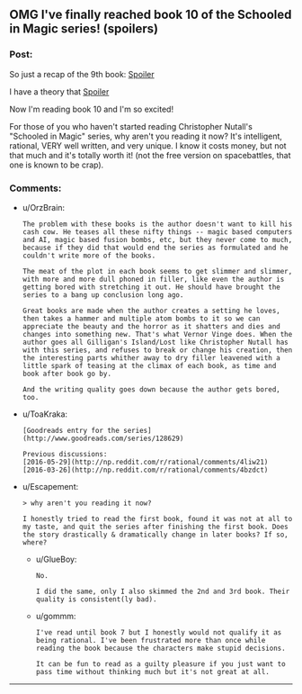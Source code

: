 ## OMG I've finally reached book 10 of the Schooled in Magic series! (spoilers)

### Post:

So just a recap of the 9th book: [Spoiler](#s "Alassa and Imaiquah have left Whitehall school for their careers as crown princess and noblewoman respectively, Grandmaster Hasdrubal is dead because of events of book 8 and there's a new Grandmaster who doesn't like Emily and wants her out of the school. Emily gets put on probation and she has a shitton of responsibilities that she has to take care of during the school year, including helping Prof Locke with his history research, and she's wearing herself out and doesn't have enough time to do everything she needs to do, like her super important joint project with her boyfriend Caleb which she needs a passing grade on in order to pass the year. Emily and another probationary student named Cabiria help Prof. Locke investigate the Tunnels deep below Whitehall school, leading them to Old Whitehall school. Emily sees a statue of herself except with a scar on the statue's face, and can't figure out where it came from. Locke discovers a library that's warded to keep out intruders. Locke touches a crystal thing in what later turns out to be the control center for the entire school, school's interior completely rearranges, cutting them off from the outside world due to the fact that much of the school exists in a pocket dimension so that it's insides can be bigger than its apparent outsides. More teachers come down to help investigate, they mess with the magic in the control center and the school starts collapsing. Books are stolen from the warded library found earlier, and Emily's magic signature is found all over the room, though Emily knows she didn't steal them, and she didn't have time to steal them, and everyone knows that. Emily and one of her close friends do a soul-magic ritual to determine whether anyone is using Emily's blood to control or influence her from a distance, and they find out that no one is messing with her mind or behavior like that, meaning that whoever stole the books had to have faked Emily's magic signature, which everyone knows is impossible. Emily does some research, realizes that the spellwork in the control center are actually in the form of magical computer programs, due to a strange similarity to her own joint project. She goes down to the control room and fixes the broken spellware, saving the school. Then someone controls her in a way that is obviously blood magic to force her to go back down to the Nexus chamber (the Nexus is the magical energy source which powers the school). Emily breaks the control but not fast enough, and a mysterious person shoves her into the nexus. Emily gets sent back in time to the era of the ancients when Whitehall school was founded and meets Lord Whitehall himself, saves his life by helping him and his friends tame the Nexus.")

I have a theory that [Spoiler](#s "the person who stole the books from the library WAS Emily herself (except older), having come back to the present after going back in time, and that it was older Emily who had cut *herself* to take control of younger Emily using blood magic (since they have the same blood!)")

Now I'm reading book 10 and I'm so excited!

For those of you who haven't started reading Christopher Nutall's "Schooled in Magic" series, why aren't you reading it now? It's intelligent, rational, VERY well written, and very unique. I know it costs money, but not that much and it's totally worth it! (not the free version on spacebattles, that one is known to be crap).

### Comments:

- u/OrzBrain:
  ```
  The problem with these books is the author doesn't want to kill his cash cow. He teases all these nifty things -- magic based computers and AI, magic based fusion bombs, etc, but they never come to much, because if they did that would end the series as formulated and he couldn't write more of the books. 

  The meat of the plot in each book seems to get slimmer and slimmer, with more and more dull phoned in filler, like even the author is getting bored with stretching it out. He should have brought the series to a bang up conclusion long ago.

  Great books are made when the author creates a setting he loves, then takes a hammer and multiple atom bombs to it so we can appreciate the beauty and the horror as it shatters and dies and changes into something new. That's what Vernor Vinge does. When the author goes all Gilligan's Island/Lost like Christopher Nutall has with this series, and refuses to break or change his creation, then the interesting parts whither away to dry filler leavened with a little spark of teasing at the climax of each book, as time and book after book go by. 

  And the writing quality goes down because the author gets bored, too.
  ```

- u/ToaKraka:
  ```
  [Goodreads entry for the series](http://www.goodreads.com/series/128629)

  Previous discussions:  
  [2016-05-29](http://np.reddit.com/r/rational/comments/4liw21)  
  [2016-03-26](http://np.reddit.com/r/rational/comments/4bzdct)
  ```

- u/Escapement:
  ```
  > why aren't you reading it now?

  I honestly tried to read the first book, found it was not at all to my taste, and quit the series after finishing the first book. Does the story drastically & dramatically change in later books? If so, where?
  ```

  - u/GlueBoy:
    ```
    No. 

    I did the same, only I also skimmed the 2nd and 3rd book. Their quality is consistent(ly bad).
    ```

  - u/gommm:
    ```
    I've read until book 7 but I honestly would not qualify it as being rational. I've been frustrated more than once while reading the book because the characters make stupid decisions. 

    It can be fun to read as a guilty pleasure if you just want to pass time without thinking much but it's not great at all.
    ```

---

